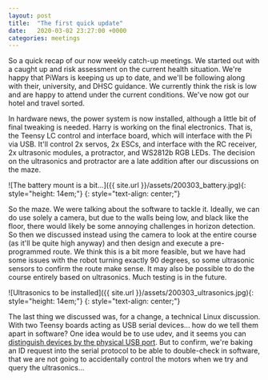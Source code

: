 ```yaml
---
layout: post
title:  "The first quick update"
date:   2020-03-02 23:27:00 +0000
categories: meetings
---
```


So a quick recap of our now weekly catch-up meetings. We started out with a caught up and risk assessment on the current health situation. We're happy that PiWars is keeping us up to date, and we'll be following along with their, university, and DHSC guidance. We currently think the risk is low and are happy to attend under the current conditions. We've now got our hotel and travel sorted.

In hardware news, the power system is now installed, although a little bit of final tweaking is needed. Harry is working on the final electronics. That is, the Teensy LC control and interface board, which will interface with the Pi via USB. It'll control 2x servos, 2x ESCs, and interface with the RC receiver, 2x ultrasonic modules, a protractor, and WS2812b RGB LEDs. The decision on the ultrasonics and protractor are a late addition after our discussions on the maze.

![The battery mount is a bit...]({{ site.url }}/assets/200303_battery.jpg){: style="height: 14em;"}
{: style="text-align: center;"}

So the maze. We were talking about the software to tackle it. Ideally, we can do use solely a camera, but due to the walls being low, and black like the floor, there would likely be some annoying challenges in horizon detection. So then we discussed instead using the camera to look at the entire course (as it'll be quite high anyway) and then design and execute a pre-programmed route. We think this is a bit more feasible, but we have had some issues with the robot turning exactly 90 degrees, so some ultrasonic sensors to confirm the route make sense. It may also be possible to do the course entirely based on ultrasonics. Much testing is in the future.

![Ultrasonics to be installed]({{ site.url }}/assets/200303_ultrasonics.jpg){: style="height: 14em;"}
{: style="text-align: center;"}

The last thing we discussed was, for a change, a technical Linux discussion. With two Teensy boards acting as USB serial devices... how do we tell them apart in software? One idea would be to use udev, and it seems you can [distinguish devices by the physical USB port](https://askubuntu.com/questions/49910/how-to-distinguish-between-identical-usb-to-serial-adapters). But to confirm, we're baking an ID request into the serial protocol to be able to double-check in software, that we are not going to accidentally control the motors when we try and query the ultrasonics...
